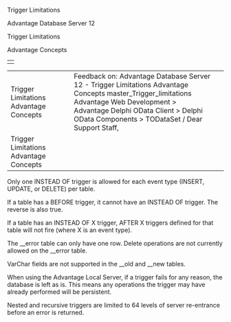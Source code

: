 Trigger Limitations




Advantage Database Server 12  

Trigger Limitations

Advantage Concepts

|  |
| --- |
|  |

|  |  |  |  |  |
| --- | --- | --- | --- | --- |
| Trigger Limitations  Advantage Concepts |  |  | Feedback on: Advantage Database Server 12 - Trigger Limitations Advantage Concepts master\_Trigger\_limitations Advantage Web Development > Advantage Delphi OData Client > Delphi OData Components > TODataSet / Dear Support Staff, |  |
| Trigger Limitations  Advantage Concepts |  |  |  |  |

Only one INSTEAD OF trigger is allowed for each event type (INSERT, UPDATE, or DELETE) per table.

If a table has a BEFORE trigger, it cannot have an INSTEAD OF trigger. The reverse is also true.

If a table has an INSTEAD OF X trigger, AFTER X triggers defined for that table will not fire (where X is an event type).

The \_\_error table can only have one row. Delete operations are not currently allowed on the \_\_error table.

VarChar fields are not supported in the \_\_old and \_\_new tables.

When using the Advantage Local Server, if a trigger fails for any reason, the database is left as is. This means any operations the trigger may have already performed will be persistent.

Nested and recursive triggers are limited to 64 levels of server re-entrance before an error is returned.